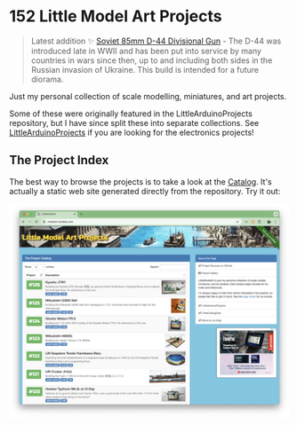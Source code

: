 # 152 Little Model Art Projects

> Latest addition :sparkles: [Soviet 85mm D-44 Divisional Gun](./projects/Soviet/D44) - The D-44 was introduced late in WWII and has been put into service by many countries in wars since then, up to and including both sides in the Russian invasion of Ukraine. This build is intended for a future diorama.

Just my personal collection of scale modelling, miniatures, and art projects.

Some of these were originally featured in the LittleArduinoProjects repository, but I have since split these into separate collections.
See [LittleArduinoProjects](https://github.com/tardate/LittleArduinoProjects) if you are looking for the electronics projects!

## The Project Index

The best way to browse the projects is to take a look at the
[Catalog](https://modelart.tardate.com/).
It's actually a static web site generated directly from the repository. Try it out:

[![leap-splash](./catalog/assets/images/splash.png?raw=true)](https://modelart.tardate.com/)
